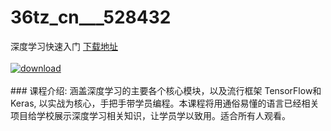 # 36tz_cn___528432
深度学习快速入门
[下载地址](http://www.36tz.cn/article/528432 "下载地址")
<br/></br>[![download](http://36tz.cn/muke_img/2019_11_1-14-300x157.png "下载地址")](http://www.36tz.cn/article/528432 "下载地址")
<br/></br>### 课程介绍:
涵盖深度学习的主要各个核心模块，以及流行框架 TensorFlow和Keras, 以实战为核心，手把手带学员编程。本课程将用通俗易懂的语言已经相关项目给学校展示深度学习相关知识，让学员学以致用。适合所有人观看。


 
